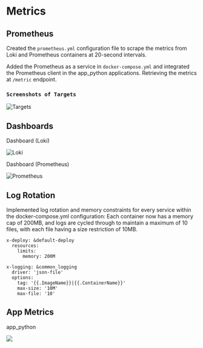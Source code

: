 # Metrics

## Prometheus

Created the ```prometheus.yml``` configuration file to scrape the metrics from Loki and Prometheus containers at 20-second intervals.  

Added the Prometheus as a service in ```docker-compose.yml``` and integrated the Prometheus client in the app_python applications. Retrieving the metrics at ```/metric``` endpoint.

### ```Screenshots of Targets```
![Targets](https://i.postimg.cc/ht06GnSM/Screenshot-from-2024-03-27-02-09-29.png)

## Dashboards

Dashboard (Loki)

![Loki](https://i.postimg.cc/g00pFDCM/Screenshot-from-2024-03-27-02-49-22.png)

Dashboard (Prometheus)

![Prometheus](https://i.postimg.cc/g00pFDCM/Screenshot-from-2024-03-27-02-49-22.png)

## Log Rotation

Implemented log rotation and memory constraints for every service within the docker-compose.yml configuration: Each container now has a memory cap of 200MB, and logs are cycled through to maintain a maximum of 10 files, with each file having a size restriction of 10MB.

```
x-deploy: &default-deploy
  resources:
    limits:
      memory: 200M

x-logging: &common_logging
  driver: 'json-file'
  options:
    tag: '{{.ImageName}}|{{.ContainerName}}'
    max-size: '10M'
    max-file: '10'
```

## App Metrics

app_python

![](https://i.postimg.cc/LX0rpFt5/Screenshot-from-2024-03-27-02-48-10.png)